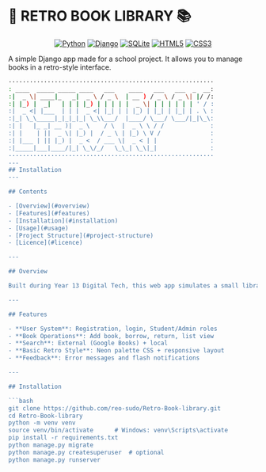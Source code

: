 # 🌌 RETRO BOOK LIBRARY 📚

<div align="center">


[![Python](https://img.shields.io/badge/Python-3.8+-FF6B6B?style=for-the-badge&logo=python&logoColor=white)]()
[![Django](https://img.shields.io/badge/Django-4.0+-4ECDC4?style=for-the-badge&logo=django&logoColor=white)]()
[![SQLite](https://img.shields.io/badge/SQLite-Database-45B7D1?style=for-the-badge&logo=sqlite&logoColor=white)]()
[![HTML5](https://img.shields.io/badge/HTML5-E34F26?style=for-the-badge&logo=html5&logoColor=white)]()
[![CSS3](https://img.shields.io/badge/CSS3-1572B6?style=for-the-badge&logo=css3&logoColor=white)]()
</div>

A simple Django app made for a school project. It allows you to manage books in a retro-style interface.

```bash
··························································
: ____  _____ _____ ____   ___    ____   ___   ___  _  __:
:|  _ \| ____|_   _|  _ \ / _ \  | __ ) / _ \ / _ \| |/ /:
:| |_) |  _|   | | | |_) | | | | |  _ \| | | | | | | ' / :
:|  _ <| |___  | | |  _ <| |_| | | |_) | |_| | |_| | . \ :
:|_| \_\_____|_|_|_|_| \_\\___/  |____/ \___/ \___/|_|\_\:
:| |   |_ _| __ )|  _ \    / \  |  _ \ \ / /             :
:| |    | ||  _ \| |_) |  / _ \ | |_) \ V /              :
:| |___ | || |_) |  _ <  / ___ \|  _ < | |               :
:|_____|___|____/|_| \_\/_/   \_\_| \_\|_|               :
··························································
---
## Installation
---

## Contents

- [Overview](#overview)  
- [Features](#features)  
- [Installation](#installation)  
- [Usage](#usage)  
- [Project Structure](#project-structure)  
- [Licence](#licence)

---

## Overview

Built during Year 13 Digital Tech, this web app simulates a small library system. Users can register, add books, borrow and return them. Styled with neon vibes and Google Books integration to enhance experience.

---

## Features

- **User System**: Registration, login, Student/Admin roles  
- **Book Operations**: Add book, borrow, return, list view  
- **Search**: External (Google Books) + local  
- **Basic Retro Style**: Neon palette CSS + responsive layout  
- **Feedback**: Error messages and flash notifications

---

## Installation

```bash
git clone https://github.com/reo-sudo/Retro-Book-library.git
cd Retro-Book-library
python -m venv venv
source venv/bin/activate      # Windows: venv\Scripts\activate
pip install -r requirements.txt
python manage.py migrate
python manage.py createsuperuser  # optional
python manage.py runserver
